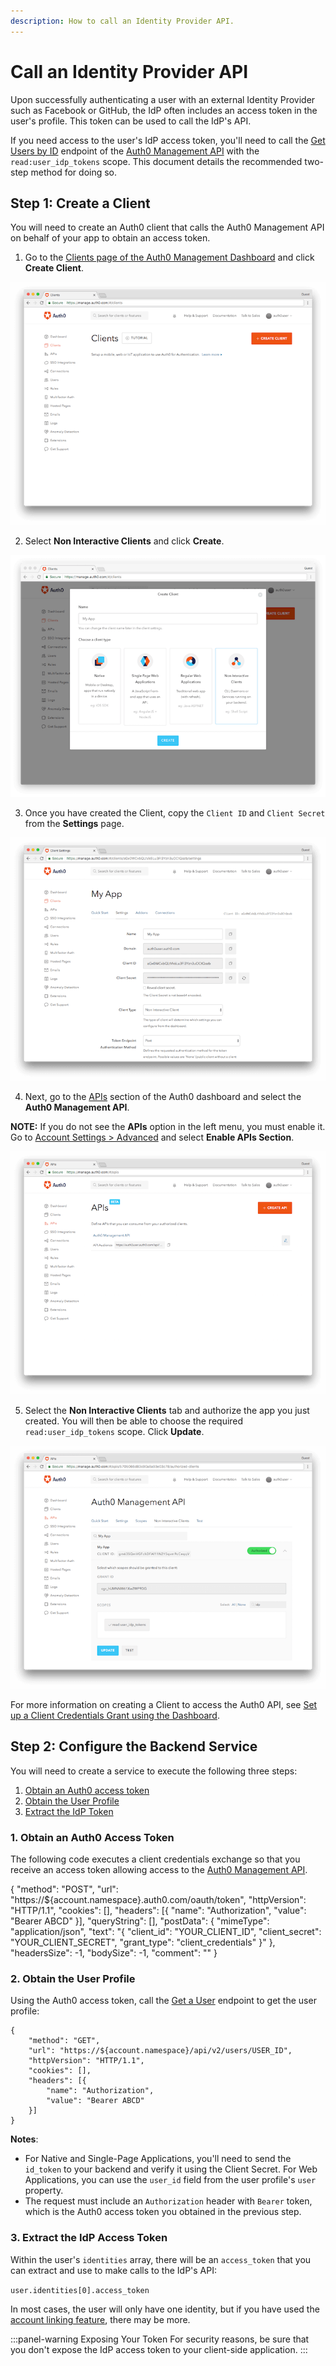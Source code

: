 ```yaml
---
description: How to call an Identity Provider API.
---
```


# Call an Identity Provider API

Upon successfully authenticating a user with an external Identity Provider such as Facebook or GitHub, the IdP often includes an access token in the user's profile. This token can be used to call the IdP's API.

If you need access to the user's IdP access token, you'll need to call the [Get Users by ID](/api/management/v2#!/Users/get_users_by_id) endpoint of the [Auth0 Management API](/api/management/v2) with the `read:user_idp_tokens` scope. This document details the recommended two-step method for doing so.

## Step 1: Create a Client

You will need to create an Auth0 client that calls the Auth0 Management API on behalf of your app to obtain an access token.

1. Go to the [Clients page of the Auth0 Management Dashboard](${manage_url}/#/clients) and click **Create Client**.

  ![Management Dashboard Clients Page](/media/articles/tutorials/calling-an-external-idp-api/create-client.png)

2. Select **Non Interactive Clients** and click **Create**.

  ![Management Dashboard Clients Type Selection](/media/articles/tutorials/calling-an-external-idp-api/select-ni-client.png)

3. Once you have created the Client, copy the `Client ID` and `Client Secret` from the **Settings** page.

  ![Management Dashboard Client Setting Page](/media/articles/tutorials/calling-an-external-idp-api/client-id-secret.png)

4. Next, go to the [APIs](${manage_url}/#/apis) section of the Auth0 dashboard and select the **Auth0 Management API**.

  **NOTE:** If you do not see the **APIs** option in the left menu, you must enable it. Go to [Account Settings > Advanced](${manage_url}/#/account/advanced) and select **Enable APIs Section**.

  ![Management Dashboard API Page](/media/articles/tutorials/calling-an-external-idp-api/api.png)


5. Select the **Non Interactive Clients** tab and authorize the app you just created. You will then be able to choose the required `read:user_idp_tokens` scope. Click **Update**.

![Management Dashboard API Authorization](/media/articles/tutorials/calling-an-external-idp-api/authorize-client.png)

For more information on creating a Client to access the Auth0 API, see [Set up a Client Credentials Grant using the Dashboard](/api-auth/config/using-the-auth0-dashboard).

## Step 2: Configure the Backend Service

You will need to create a service to execute the following three steps:

1. [Obtain an Auth0 access token](#obtain-an-auth0-access-token)
2. [Obtain the User Profile](#obtain-the-user-profile)
3. [Extract the IdP Token](#extract-the-idp-access-token)

### 1. Obtain an Auth0 Access Token

The following code executes a client credentials exchange so that you receive an access token allowing access to the [Auth0 Management API](/api/management/v2#!).

{
	"method": "POST",
	"url": "https://${account.namespace}.auth0.com/oauth/token",
	"httpVersion": "HTTP/1.1",
	"cookies": [],
	"headers": [{
		"name": "Authorization",
		"value": "Bearer ABCD"
	}],
	"queryString": [],
	"postData": {
		"mimeType": "application/json",
		"text": "{ \"client_id\": \"YOUR_CLIENT_ID\", \"client_secret\": \"YOUR_CLIENT_SECRET\", \"grant_type\": \"client_credentials\" }"
	},
	"headersSize": -1,
	"bodySize": -1,
	"comment": ""
}

### 2. Obtain the User Profile

Using the Auth0 access token, call the [Get a User](/api/management/v2#!/Users/get_users_by_id) endpoint to get the user profile:

```har
{
    "method": "GET",
    "url": "https://${account.namespace}/api/v2/users/USER_ID",
    "httpVersion": "HTTP/1.1",
    "cookies": [],
    "headers": [{
        "name": "Authorization",
        "value": "Bearer ABCD"
    }]
}
```

**Notes**:

* For Native and Single-Page Applications, you'll need to send the `id_token` to your backend and verify it using the Client Secret. For Web Applications, you can use the `user_id` field from the user profile's `user` property.
* The request must include an `Authorization` header with `Bearer` token, which is the Auth0 access token you obtained in the previous step.

### 3. Extract the IdP Access Token

Within the user's `identities` array, there will be an `access_token` that you can extract and use to make calls to the IdP's API:

  `user.identities[0].access_token`

In most cases, the user will only have one identity, but if you have used the [account linking feature](/link-accounts), there may be more.

:::panel-warning Exposing Your Token
For security reasons, be sure that you don't expose the IdP access token to your client-side application.
:::
